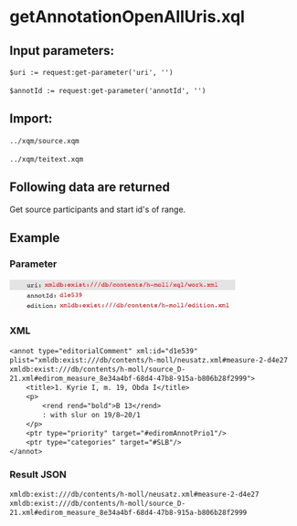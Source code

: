 # getAnnotationOpenAllUris.xql
## Input parameters:
```
$uri := request:get-parameter('uri', '')

$annotId := request:get-parameter('annotId', '')
```
## Import:
```
../xqm/source.xqm

../xqm/teitext.xqm
```
## Following data are returned
Get source participants and start id's of range.

## Example
### Parameter
![](media/15118578361525.jpg)

### XML
```
<annot type="editorialComment" xml:id="d1e539" plist="xmldb:exist:///db/contents/h-moll/neusatz.xml#measure-2-d4e27 xmldb:exist:///db/contents/h-moll/source_D-21.xml#edirom_measure_8e34a4bf-68d4-47b8-915a-b806b28f2999">
 	<title>1. Kyrie I, m. 19, Obda I</title>
 	<p>
 		<rend rend="bold">B 13</rend>
 		: with slur on 19/8–20/1
 	</p>
 	<ptr type="priority" target="#ediromAnnotPrio1"/>
 	<ptr type="categories" target="#SLB"/>
</annot>
```
                        
### Result JSON
```
xmldb:exist:///db/contents/h-moll/neusatz.xml#measure-2-d4e27
xmldb:exist:///db/contents/h-moll/source_D-21.xml#edirom_measure_8e34a4bf-68d4-47b8-915a-b806b28f2999
```



